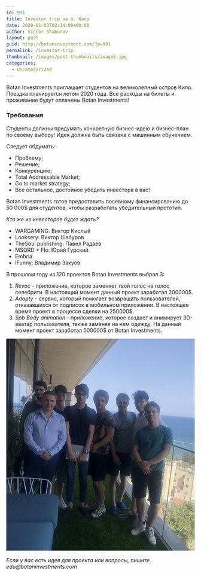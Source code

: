 ```yaml
---
id: 991
title: Investor trip на о. Кипр
date: 2020-01-03T02:14:00+00:00
author: Victor Shaburov
layout: post
guid: http://botaninvestment.com/?p=991
permalink: /investor-trip
thumbnail: /images/post-thumbnails/image6.jpg
categories:
  - Uncategorized
---
```



Botan Investments приглашает студентов на великолепный остров Кипр. Поездка планируется летом 2020 года. Все расходы на билеты и проживание будут оплачены Botan Investments!

### Требования

Студенты должны придумать конкретную бизнес-идею и бизнес-план по своему выбору! Идея должна быть связана с машинным обучением.

Следует обдумать:
* Проблему;
* Решение;
* Конкуренцию;
* Total Addressable Market;
* Go to market strategy;
* Все остальное, достойное убедить инвестора в вас!

Botan Investments готов предоставить посевному финансированию до 50 000$ для студентов, чтобы разработать убедительный прототип.

*Кто же из инвесторов будет ждать?*
* WARGAMING: Виктор Кислый
* Looksery: Виктор Шабуров
* TheSoul publishing: Павел Радаев
* MSQRD + Flo: Юрий Гурский
* Embria
* IFunny: Владимир Закуов

В прошлом году из 120 проектов Botan Investments выбрал 3:
1. *Revoc* - приложение, которое заменяет твой голос на голос селебрити. В настоящий момент данный проект заработал 200000$.
2. *Adapty* - сервис, который помогает возвращать пользователей, отказавшихся от подписок в мобильном приложении. В настоящее время проект в процессе сделки на 250000$.
3. *Spb Body animation* - приложение, которое создает и анимирует 3D-аватар пользователя, также заменяя на нем одежду. На данный момент проект заработал 500000$ от Botan Investments.

![2019 winners](/images/post-thumbnails/image7.jpg)

_Если у вас есть идея для проекта или вопросы, пишите edu@botaninvestments.com_

